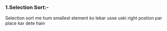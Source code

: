 ### 1.Selection Sort:-
Selection sort me hum smallest element ko lekar usse uski right postion par place kar dete hain